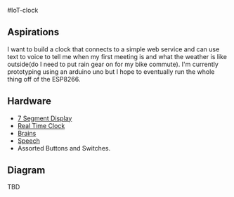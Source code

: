 #IoT-clock
## Aspirations
I want to build a clock that connects to a simple web service and can use text to voice to tell me when my first meeting is and what the weather is like outside(do I need to put rain gear on for my bike commute). I'm currently prototyping using an arduino uno but I hope to eventually run the whole thing off of the ESP8266.

## Hardware
* [7 Segment Display](https://www.adafruit.com/products/1270)
* [Real Time Clock](https://www.adafruit.com/products/264)
* [Brains](https://www.adafruit.com/products/2471)
* [Speech](https://www.adafruit.com/products/924)
* Assorted Buttons and Switches.

## Diagram
TBD
